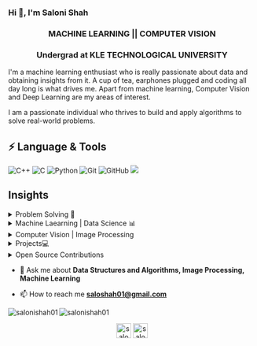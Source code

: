 ### Hi 👋, I'm Saloni Shah

<h3 align="center">MACHINE LEARNING || COMPUTER VISION </h3>

<h3 align="center">Undergrad at KLE TECHNOLOGICAL UNIVERSITY</h3>

<!--<p align="left"> <img src="https://komarev.com/ghpvc/?username=salonishah01" alt="salonishah01" /> </p>-->

I'm a machine learning enthusiast who is really passionate about data and obtaining insights from it. A cup of tea, earphones plugged and coding all day long is what drives me. Apart from machine learning, Computer Vision and Deep Learning are my areas of interest. 

I am a passionate individual who thrives to build and apply algorithms to solve real-world problems.

## ⚡ Language & Tools
![C++](https://img.shields.io/badge/-++-00599C?style=flat-square&logo=c)
![C](https://img.shields.io/badge/--00599C?style=flat-square&logo=c)
![Python](https://img.shields.io/badge/-Python-black?style=flat-square&logo=Python)
![Git](https://img.shields.io/badge/-Git-black?style=flat-square&logo=git)
![GitHub](https://img.shields.io/badge/-GitHub-181717?style=flat-square&logo=github)
<img src="https://img.shields.io/badge/-Problem%20Solving-ffa804?style=flat">

## Insights
<details>
<summary>Problem Solving 📝</summary>
  <ul>
    <li><a href="https://www.hackerrank.com/salonishah01">Hackerrank</a></li>
    <li><a href="https://www.codechef.com/users/saloni_01">CodeChef</a></li>
  </ul>
</details>
<details>
<summary>Machine Laearning | Data Science 📊</summary>
<ul>
  <li><a href="https://github.com/salonishah01/Machine-Learning">Basic Machine Learning</a></li>
  <li><a href="https://github.com/salonishah01/K-Means-Clustering-Algorithm">K Means Clustering Algorithm</a></li>
  <li><a href="https://github.com/salonishah01/Naive-Bayes-Classifier">Naive Bayes Classifier</a></li>
</ul>
</details>
<details>
<summary>Computer Vision | Image Processing</summary>
<ul>
  <li><a href="https://github.com/salonishah01/Computer-Vision">Computer Vision</a></li>
  <li><a href="https://github.com/salonishah01/Assignments-CVG-2020-">CVG Lab</a></li>
</ul>
</details>
<details>
  <summary>Projects💻</summary>
  <ul>
    <li><a href="https://github.com/salonishah01/AbolVani">AbolVani</a></li>
    <li><a href="https://github.com/salonishah01/SparkAR-Final-Project-UNICEF">Open SparkAR Project</a></li>
  </ul>
</details>
<details>
  <summary>Open Source Contributions</summary>
  <ul>
    <li><a href="https://github.com/TesseractCoding/NeoAlgo">NeoAlgo</a></li>
    <li><a href="https://github.com/ankitdobhal/Awesome-Python-Scripts">Awesome Python Scripts</a></li>
  </ul>
</details>

- 💬 Ask me about **Data Structures and Algorithms, Image Processing, Machine Learning**

- 📫 How to reach me **saloshah01@gmail.com**

<img align="left" src="https://github-readme-stats.vercel.app/api/top-langs/?username=salonishah01&layout=compact&hide=html&theme=radical" alt="salonishah01" />

<img align="center" src="https://github-readme-stats.vercel.app/api?username=salonishah01&show_icons=true&theme=radical" alt="salonishah01" />

<p align="center">
</a>
<a href="https://www.linkedin.com/in/saloni-shah-5b065a170/" target="blank"><img align="center" src="https://cdn.jsdelivr.net/npm/simple-icons@3.0.1/icons/linkedin.svg" alt="salonishah01" height="30" width="30" /></a>
<a href="https://www.instagram.com/saloni.shah01" target="blank"><img align="center" src="https://cdn.jsdelivr.net/npm/simple-icons@3.0.1/icons/instagram.svg" alt="salonishah01" height="30" width="30" /></a>
</p>
